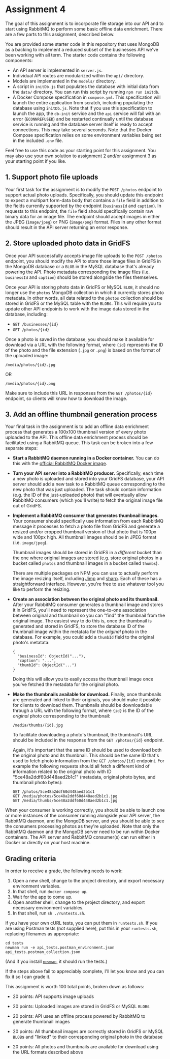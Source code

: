 # Assignment 4

The goal of this assignment is to incorporate file storage into our API
and to start using RabbitMQ to perform some basic offline data
enrichment.  There are a few parts to this assignment, described below.

You are provided some starter code in this repository that uses MongoDB
as a backing to implement a reduced subset of the businesses API we've
been working with all term.  The starter code contains the following
components:
  * An API server is implemented in `server.js`.
  * Individual API routes are modularized within the `api/` directory.
  * Models are implemented in the `models/` directory.
  * A script in `initDb.js` that populates the database with initial
    data from the `data/` directory.  You can run this script by running
    `npm run initdb`.
  * A Docker Compose specification in `compose.yml`.  This specification
    will launch the entire application from scratch, including
    populating the database using `initDb.js`.  Note that if you use
    this specification to launch the app, the `db-init` service and the
    `api` service will fail with an error (`ECONNREFUSED`) and be
    restarted continually until the database service is running and the
    database server itself is ready to accept connections.  This may
    take several seconds.  Note that the Docker Compose specification
    relies on some environment variables being set in the included
    `.env` file.

Feel free to use this code as your starting point for this assignment.
You may also use your own solution to assignment 2 and/or assignment 3
as your starting point if you like.

## 1. Support photo file uploads

Your first task for the assignment is to modify the `POST /photos`
endpoint to support actual photo uploads.  Specifically, you should
update this endpoint to expect a multipart form-data body that contains
a `file` field in addition to the fields currently supported by the
endpoint (`businessId` and `caption`).  In requests to this endpoint,
the `file` field should specifically contain raw binary data for an
image file.  The endpoint should accept images in either the JPEG
(`image/jpeg`) or PNG (`image/png`) format.  Files in any other format
should result in the API server returning an error response.

## 2. Store uploaded photo data in GridFS

Once your API successfully accepts image file uploads to the `POST
/photos` endpoint, you should modify the API to store those image files
in GridFS in the MongoDB database or a `BLOB` in the MySQL database
that's already powering the API.  Photo metadata corresponding the image
files (i.e. `businessId` and `caption`) should be stored alongside the
files themselves.

Once your API is storing photo data in GridFS or MySQL `BLOB`, it should
no longer use the `photos` MongoDB collection in which it currently
stores photo metadata.  In other words, all data related to the `photos`
collection should be stored in GridFS or the MySQL table with the
`BLOB`s.  This will require you to update other API endpoints to work
with the image data stored in the database, including:
  * `GET /businesses/{id}`
  * `GET /photos/{id}`

Once a photo is saved in the database, you should make it available for
download via a URL with the following format, where `{id}` represents
the ID of the photo and the file extension (`.jpg` or `.png`) is based
on the format of the uploaded image:

```
/media/photos/{id}.jpg
```

OR

```
/media/photos/{id}.png
```

Make sure to include this URL in responses from the `GET /photos/{id}`
endpoint, so clients will know how to download the image.

## 3. Add an offline thumbnail generation process

Your final task in the assignment is to add an offline data enrichment
process that generates a 100x100 thumbnail version of every photo
uploaded to the API.  This offline data enrichment process should be
facilitated using a RabbitMQ queue.  This task can be broken into a few
separate steps:

  * **Start a RabbitMQ daemon running in a Docker container.**  You can
    do this with the [official RabbitMQ Docker
    image](https://hub.docker.com/_/rabbitmq/).

  * **Turn your API server into a RabbitMQ producer.**  Specifically,
    each time a new photo is uploaded and stored into your GridFS
    database, your API server should add a new task to a RabbitMQ queue
    corresponding to the new photo that was just uploaded.  The task
    should contain information (e.g. the ID of the just-uploaded photo)
    that will eventually allow RabbitMQ consumers (which you'll write)
    to fetch the original image file out of GridFS.

  * **Implement a RabbitMQ consumer that generates thumbnail images.**
    Your consumer should specifically use information from each RabbitMQ
    message it processes to fetch a photo file from GridFS and generate
    a resized and/or cropped thumbnail version of that photo that is
    100px wide and 100px high.  All thumbnail images should be in JPEG
    format (i.e. `image/jpeg`).

    Thumbnail images should be stored in GridFS in a *different* bucket
    than the one where original images are stored (e.g. store original
    photos in a bucket called `photos` and thumbnail images in a bucket
    called `thumbs`).

    There are multiple packages on NPM you can use to actually perform
    the image resizing itself, including
    [Jimp](https://www.npmjs.com/package/jimp) and
    [sharp](https://www.npmjs.com/package/sharp).  Each of these has a
    straightforward interface.  However, you're free to use whatever
    tool you like to perform the resizing.

  * **Create an association between the original photo and its thumbnail.**  After your RabbitMQ consumer generates a thumbnail
    image and stores it in GridFS, you'll need to represent the
    one-to-one association between original and thumbnail so you can
    "find" the thumbnail from the original image.  The easiest way to do
    this is, once the thumbnail is generated and stored in GridFS, to
    store the database ID of the thumbnail image within the metatata for
    the *original* photo in the database.  For example, you could add a
    `thumbId` field to the original photo's metatata:

    ```
    {
      "businessId": ObjectId("..."),
      "caption": "...",
      "thumbId": ObjectId("...")
    }
    ```

    Doing this will allow you to easily access the thumbnail image once
    you've fetched the metadata for the original photo.

  * **Make the thumbnails available for download.**  Finally, once
    thumbnails are generated and linked to their originals, you should
    make it possible for clients to download them.  Thumbnails should be
    downloadable through a URL with the following format, where `{id}`
    is the ID of the *original* photo corresponding to the thumbnail:

    ```
    /media/thumbs/{id}.jpg
    ```

    To facilitate downloading a photo's thumbnail, the thumbnail's URL
    should be included in the response from the `GET /photos/{id}`
    endpoint.

    Again, it's important that the same ID should be used to download
    both the original photo and its thumbnail.  This should be the same
    ID that's used to fetch photo information from the `GET
    /photos/{id}` endpoint.  For example the following requests should
    all fetch a different kind of information related to the original
    photo with ID "5ce48a2ddf60d448aed2b1c1" (metadata, original photo
    bytes, and thumbnail photo bytes):

    ```
    GET /photos/5ce48a2ddf60d448aed2b1c1
    GET /media/photos/5ce48a2ddf60d448aed2b1c1.jpg
    GET /media/thumbs/5ce48a2ddf60d448aed2b1c1.jpg
    ```

When your consumer is working correctly, you should be able to launch
one or more instances of the consumer running alongside your API server,
the RabbitMQ daemon, and the MongoDB server, and you should be able to
see the consumers processing photos as they're uploaded.  Note that only
the RabbitMQ daemon and the MongoDB server need to be run within Docker
containers.  The API server and RabbitMQ consumer(s) can run either in
Docker or directly on your host machine.

## Grading criteria

In order to receive a grade, the following needs to work:

1. Open a new shell, change to the project directory, and export
   necessary environment variables.
2. In that shell, run `docker compose up`.
3. Wait for the app to come up.
4. Open another shell, change to the project directory, and export
   necessary environment variables.
5. In that shell, run `sh ./runtests.sh`.

If you have your own cURL tests, you can put them in `runtests.sh`. If
you are using Postman tests (not supplied here), put this in your
`runtests.sh`, replacing filenames as appropriate:

```
cd tests
newman run -e api_tests.postman_environment.json api_tests.postman_collection.json
```

(And if you install [`newman`](https://github.com/postmanlabs/newman),
it should run the tests.)

If the steps above fail to appreciably complete, I'll let you know and
you can fix it so I can grade it.

This assignment is worth 100 total points, broken down as follows:

  * 20 points: API supports image uploads

  * 20 points: Uploaded images are stored in GridFS or MySQL `BLOB`s

  * 20 points: API uses an offline process powered by RabbitMQ to
    generate thumbnail images

  * 20 points: All thumbnail images are correctly stored in GridFS or
    MySQL `BLOB`s and "linked" to their corresponding original photo in
    the database

  * 20 points: All photos and thumbnails are available for download
    using the URL formats described above


